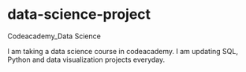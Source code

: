 # data-science-project
Codeacademy_Data Science 

I am taking a data science course in codeacademy. 
I am updating SQL, Python and data visualization projects everyday. 

